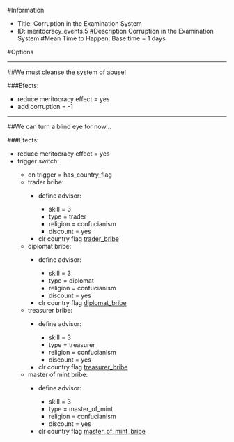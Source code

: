 #Information
 - Title: Corruption in the Examination System
 - ID: meritocracy_events.5
#Description
Corruption in the Examination System
#Mean Time to Happen:
Base time = 1 days

#Options

___
##We must cleanse the system of abuse!

###Efects:<ul><li>reduce meritocracy effect = yes</li><li>add corruption = -1</li></ul>

___
##We can turn a blind eye for now...

###Efects:<ul><li>reduce meritocracy effect = yes</li><li>trigger switch:</li><ul><li>on trigger = has_country_flag</li><li>trader bribe:</li><ul><li>define advisor:</li><ul><li>skill = 3</li><li>type = trader</li><li>religion = confucianism</li><li>discount = yes</li></ul><li>clr country flag [trader_bribe](../flags/trader_bribe.md)</li></ul><li>diplomat bribe:</li><ul><li>define advisor:</li><ul><li>skill = 3</li><li>type = diplomat</li><li>religion = confucianism</li><li>discount = yes</li></ul><li>clr country flag [diplomat_bribe](../flags/diplomat_bribe.md)</li></ul><li>treasurer bribe:</li><ul><li>define advisor:</li><ul><li>skill = 3</li><li>type = treasurer</li><li>religion = confucianism</li><li>discount = yes</li></ul><li>clr country flag [treasurer_bribe](../flags/treasurer_bribe.md)</li></ul><li>master of mint bribe:</li><ul><li>define advisor:</li><ul><li>skill = 3</li><li>type = master_of_mint</li><li>religion = confucianism</li><li>discount = yes</li></ul><li>clr country flag [master_of_mint_bribe](../flags/master_of_mint_bribe.md)</li></ul></ul></ul>
